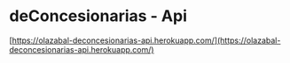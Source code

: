 # deConcesionarias - Api

[https://olazabal-deconcesionarias-api.herokuapp.com/](https://olazabal-deconcesionarias-api.herokuapp.com/)